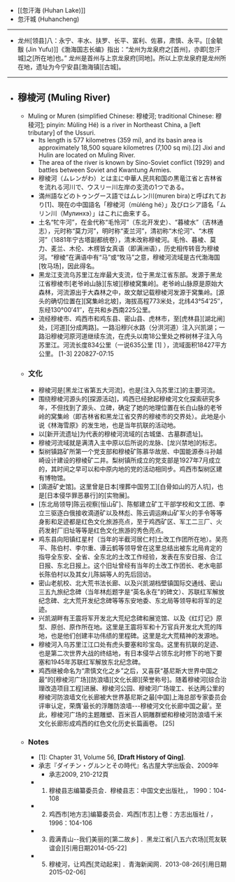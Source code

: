 - [[忽汗海 (Huhan Lake)]]
- 忽汗城 (Huhancheng)
- ---
- 龙州[领县]八：永宁、丰水、扶罗、长平、富利、佐慕，肃慎、永平。[[金毓黻 (Jin Yufu)]]《渤海国志长编》指出：“龙州为龙泉府之[首州]，亦即[忽汗城]之[所在地]也。” 龙州是首州与上京龙泉府[同地]。所以上京龙泉府是龙州所在地，遗址为今宁安县[渤海镇][古城]。
- ---
- ## 穆棱河 (Muling River)
    - Muling or Muren (simplified Chinese: 穆棱河; traditional Chinese: 穆稜河[1](((AOpj1tDQi))); pinyin: Mùlíng Hé) is a river in Northeast China, a [left tributary] of the Ussuri.
        - Its length is 577 kilometres (359 mi), and its basin area is approximately 18,500 square kilometres (7,100 sq mi).[2] Jixi and Hulin are located on Muling River.
        - The area of the river is known by Sino-Soviet conflict (1929) and battles between Soviet and Kwantung Armies.
        - 穆棱河（ムレンがわ）とは主に中華人民共和国の黒竜江省と吉林省を流れる河川で、ウスリー川左岸の支流の1つである。
        - 満州語などのトゥングース語ではムレン川(muren bira)と呼ばれており[1]、現在の中国語名「穆棱河（mùléng hé）」及びロシア語名「ムリン川（Мулинхэ）」はこれに由来する。
        - 土名“牤牛河”，在金代称“毛怜河”（东北开发史）、“暮棱水”（吉林通志），元时称“莫力河”，明时称“麦兰河”，清初称“木伦河”、“木楞河”（1881年宁古塔副都统卷），清末改称穆棱河。毛怜、暮棱、莫力、麦兰、木伦、木楞皆女真语（即满洲语），历史相传转音为穆棱河。“穆棱”在满语中有“马”或“牧马”之意，穆棱河流域是古代渤海国[牧马场]，因此得名。
        - 黑龙江支流乌苏里江左岸最大支流，位于黑龙江省东部。发源于黑龙江省穆棱市[老爷岭山脉][东坡][穆棱窝集岭]。老爷岭山脉原是原始大森林，河流源出于大森林之中，故文献记载穆棱河发源于窝集岭。[源头的确切位置在][窝集岭北坡]，海拔高程773米处，北纬43°54′25″，东经130°00′41″，在共和乡西南225公里。
        - 流经穆棱市、鸡西市和鸡东县、密山县、虎林市，至[虎林县][湖北闸]处，[河道][分成两路]。一路沿穆兴水路（分洪河道）注入兴凯湖；一路沿穆棱河原河道继续东流，在虎头以南18公里处之桦树林子注入乌苏里江。河流长度834公里（一说635公里 [1]  ），流域面积18427平方公里。 [1-3] 
220827-07:15
    - ### 文化
        - 穆棱河是[黑龙江省第五大河流]，也是[注入乌苏里江]的主要河流。
        - 围绕穆棱河源头的[探源活动]，鸡西已经掀起穆棱河文化探索研究多年，不但找到了源头、立碑，确定了她的地理位置在长白山脉的老爷岭的窝集岭（即吉林省和黑龙江省交界的穆棱市的交界处）。此地是小说《林海雪原》的发生地，也是当年抗联的活动地。
        - 以[新开流遗址]为代表的穆棱河流域的[古城堡、古墓群遗址]。
        - 穆棱河流域就是满清入主中原以后所说的龙脉、[龙兴禁地]的标志。
        - 梨树镇路矿所第一个党支部和穆棱矿陈慕华故居、中国能源泰斗孙越崎设计建设的穆棱矿二井。梨树镇所成立的党支部是1927年7月成立的，其时间之早可以和中原内地的党的活动相同步。鸡西市梨树区建有博物馆。
        - [滴道矿史馆]。这里曾是日本[埋葬中国劳工][白骨如山的万人坑]，也是[日本侵华罪恶暴行]的[实物展]。
        - [东北局领导]陈云视察[恒山矿]、陈郁建立矿工干部学校和文工团、李立三驱逐白俄接收滴道矿以及林彪、陈云调运麻山矿军火的手令等等身影和足迹都是红色文化旅游亮点，至于鸡西矿区、军工二三厂、火药发射厂旧址等等是红色文化旅游的秀色亮点。
        - 鸡东县向阳镇红星村（当年的半截河居仁村]土改工作团所在地）。吴亮平、陈伯村、李尔重、谭云鹤等领导曾在这里总结出被东北局肯定的指导全东安、全省、全东北的土改工作经验，发表在东安日报、合江日报、东北日报上。这个旧址曾经有当年的土改工作团长、老水电部长陈伯村以及其女儿陈娟等人的先后回访。
        - 密山老航校、北大荒书法长廊、以及兴凯湖档壁镇国际交通线、密山三五九旅纪念碑（当年林彪题字是“英名永在”的碑文）、苏联红军解放纪念碑、北大荒开发纪念碑等等东安地委、东北局等领导和将军的足迹。
        - 兴凯湖畔有王震将军开发北大荒纪念碑和展览馆、以及《红灯记》原型、原创、原作所在地。这里是王震将军和十万官兵开发北大荒的阵地，也是他们创建丰功伟绩的里程碑。这里是北大荒精神的发源地。
        - 穆棱河入乌苏里江江口处有虎头要塞和珍宝岛。这里有抗联的足迹、也是第二次世界大战的终结地，有日本侵华占领东北时修下的地下要塞和1945年苏联红军解放东北纪念碑。
        - 鸡西继被命名为“肃慎文化之乡”之后，又喜获“基尼斯大世界中国之最”的[穆棱河广场][防浪墙][文化长廊][荣誉称号]。随着穆棱河[综合治理改造项目工程]进展、穆棱河公园、穆棱河广场竣工、长达两公里的穆棱河防浪墙文化长廊被大世界基尼斯之最[中国]上海总部专家委员会评审认定，荣膺‘最长的浮雕防浪墙---穆棱河文化长廊中国之最’。至此，穆棱河广场的主题雕塑、百米百人铜雕群塑和穆棱河防浪墙千米文化长廊形成鸡西的红色文化历史长篇画卷。 [25] 
    - ### Notes
        - [1]: Chapter 31, Volume 56, __[Draft History of Qing]__.
        - 承志『ダイチン・グルンとその時代』名古屋大学出版会、2009年
            - 承志2009, 210-212頁
        - 1. 穆棱县志编纂委员会．穆棱县志：中国文史出版社,， 1990：104-108
        - 2.  鸡西市[地方志]编纂委员会．鸡西[市志]上卷：方志出版社 / ，1996：104-106
        - 3.  霞满青山--我们美丽的[第二故乡]  ．黑龙江省[八五六农场][荒友联谊会][引用日期2014-05-22]
        - 5.  穆棱河，让鸡西[灵动起来]  ．青海新闻网．2013-08-26[引用日期2015-02-06]
